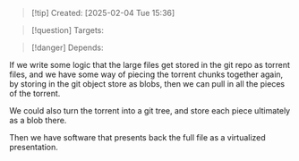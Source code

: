 
>[!tip] Created: [2025-02-04 Tue 15:36]

>[!question] Targets: 

>[!danger] Depends: 

If we write some logic that the large files get stored in the git repo as torrent files, and we have some way of piecing the torrent chunks together again, by storing in the git object store as blobs, then we can pull in all the pieces of the torrent.

We could also turn the torrent into a git tree, and store each piece ultimately as a blob there.

Then we have software that presents back the full file as a virtualized presentation.